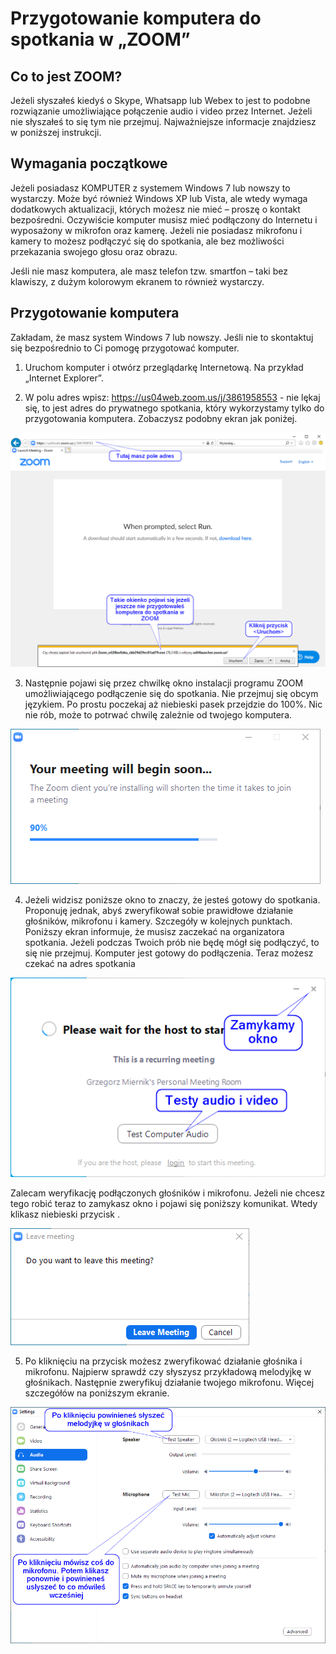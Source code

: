 # Przygotowanie komputera do spotkania w „ZOOM”

 

## Co to jest ZOOM?

Jeżeli słyszałeś kiedyś o Skype, Whatsapp lub Webex to jest to podobne rozwiązanie umożliwiające połączenie audio i video przez Internet. Jeżeli nie słyszałeś to się tym nie przejmuj. Najważniejsze informacje znajdziesz w poniższej instrukcji.

 

## Wymagania początkowe

Jeżeli posiadasz KOMPUTER z systemem Windows 7 lub nowszy to wystarczy. Może być również Windows XP lub Vista, ale wtedy wymaga dodatkowych aktualizacji, których możesz nie mieć – proszę o kontakt bezpośredni. Oczywiście komputer musisz mieć podłączony do Internetu i wyposażony w mikrofon oraz kamerę. Jeżeli nie posiadasz mikrofonu i kamery to możesz podłączyć się do spotkania, ale bez możliwości przekazania swojego głosu oraz obrazu.

Jeśli nie masz komputera, ale masz telefon tzw. smartfon – taki bez klawiszy, z dużym kolorowym ekranem to również wystarczy.

 

## Przygotowanie komputera

Zakładam, że masz system Windows 7 lub nowszy. Jeśli nie to skontaktuj się bezpośrednio to Ci pomogę przygotować komputer.

1. Uruchom komputer i otwórz przeglądarkę Internetową. Na przykład „Internet Explorer”.

2. W polu adres wpisz: <https://us04web.zoom.us/j/3861958553> - nie lękaj się, to jest adres do prywatnego spotkania, który wykorzystamy tylko do przygotowania komputera. Zobaczysz podobny ekran jak poniżej.

 ![](images\image01.png)

 



3. Następnie pojawi się przez chwilkę okno instalacji programu ZOOM umożliwiającego podłączenie się do spotkania. Nie przejmuj się obcym językiem. Po prostu poczekaj aż niebieski pasek przejdzie do 100%. Nic nie rób, może to potrwać chwilę zależnie od twojego komputera.

![](images\image02.png)

 



4. Jeżeli widzisz poniższe okno to znaczy, że jesteś gotowy do spotkania. Proponuję jednak, abyś zweryfikował sobie prawidłowe działanie głośników, mikrofonu i kamery. Szczegóły w kolejnych punktach. Poniższy ekran informuje, że musisz zaczekać na organizatora spotkania. Jeżeli podczas Twoich prób nie będę mógł się podłączyć, to się nie przejmuj. Komputer jest gotowy do podłączenia. Teraz możesz czekać na adres spotkania

![](images\image03.png)

 



Zalecam weryfikację podłączonych głośników i mikrofonu. Jeżeli nie chcesz tego robić teraz to zamykasz okno i pojawi się poniższy komunikat. Wtedy klikasz niebieski przycisk <Leave Meeting>.

![](images\image04.png)

 



5. Po kliknięciu na przycisk <Test Computer Audio> możesz zweryfikować działanie głośnika i mikrofonu. Najpierw sprawdź czy słyszysz przykładową melodyjkę w głośnikach. Następnie zweryfikuj działanie twojego mikrofonu. Więcej szczegółów na poniższym ekranie.

![](images\image05.png)